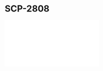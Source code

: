 # SCP-2808
                        



<iframe frameborder='0' scrolling='auto' class='html-block-iframe' src='/scp-2808/html/da3c4a93670cf086b92a9e2c0880c39220b439e1-2004556542002837661' allowtransparency='true' />


**项目编号：** SCP-2808

**项目等级：** Euclid

**特殊收容措施：** 不鼓励也不需要人员对SCP-2808采取行动。要求对SCP-2808进行研究或互动的指令或鼓励均为无效。对SCP-2808采取行动必须由本人在非工作时间自愿进行。

Site-47管理人员持有权限为SCP-2808的助理。

**描述：** 对SCP-2808的描述在正式文档的文本中无法理解。类似效应也会在视觉表现上出现。

若某人因其在官僚化组织中的职务对SCP-2808采取行动，其职位将被立即改变为“美化师”，其职务要求是违反标准行动程序（时常是暴力地）、以创造美观艺术品为行动目标。对象的原本职位、职责将无法履行，尝试如此做将使其遭遇压倒性的抽象图案幻觉。

对SCP-2808采取的非正式行动若是在官僚制的压力或直接影响下促成，也会自动归为该人员的工作职责，并因幻觉而无法完成。

对SCP-2808的信息收集异常困难，人员均不愿接触或靠近SCP-2808。

依基金会纲领战略性变动规定，对SCP-2808曾进行过一次无效化尝试，结果是SCP-2808变为Site-47的主管。开除SCP-2808的尝试未能成功。



« <a shape='rect' class='newpage' href='/scp-2807'>SCP-2807</a> | SCP-2808 | <a shape='rect' class='newpage' href='/scp-2809'>SCP-2809</a> »





                    